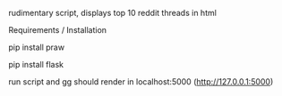 rudimentary script, displays top 10 reddit threads in html

Requirements / Installation 

pip install praw

pip install flask


run script and gg
should render in localhost:5000 (http://127.0.0.1:5000)
